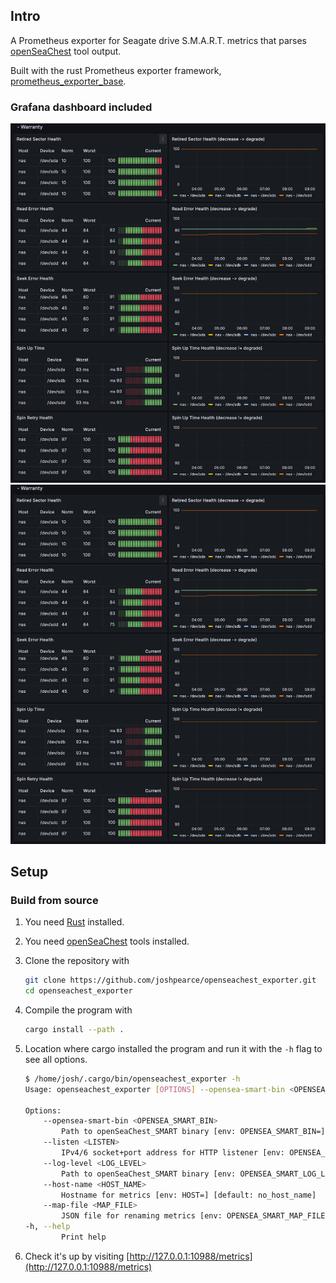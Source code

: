 ## Intro

A Prometheus exporter for Seagate drive S.M.A.R.T. metrics that parses [openSeaChest](https://github.com/Seagate/openSeaChest) tool output.

Built with the rust Prometheus exporter framework, [prometheus_exporter_base](https://github.com/MindFlavor/prometheus_exporter_base/tree/master).

### Grafana dashboard included
![Seagate drive S.M.A.R.T. warranty metrics](resources/openseachest_dashboard_1.png?raw=true "Seagate drive S.M.A.R.T. warranty metrics")
![Seagate drive S.M.A.R.T. physical property metrics](resources/openseachest_dashboard_1.png?raw=true "Seagate drive S.M.A.R.T. physical property metrics")

## Setup

### Build from source

1. You need [Rust](https://www.rust-lang.org/tools/install) installed.
1. You need [openSeaChest](https://github.com/Seagate/openSeaChest) tools installed.
1. Clone the repository with

    ```sh
    git clone https://github.com/joshpearce/openseachest_exporter.git
    cd openseachest_exporter
    ```

1. Compile the program with

    ```sh
    cargo install --path .
    ```

1. Location where cargo installed the program and run it with the `-h` flag to see all options.

    ```sh
    $ /home/josh/.cargo/bin/openseachest_exporter -h
    Usage: openseachest_exporter [OPTIONS] --opensea-smart-bin <OPENSEA_SMART_BIN>

    Options:
        --opensea-smart-bin <OPENSEA_SMART_BIN>
            Path to openSeaChest_SMART binary [env: OPENSEA_SMART_BIN=]
        --listen <LISTEN>
            IPv4/6 socket+port address for HTTP listener [env: OPENSEA_SMART_LISTEN=] [default: 0.0.0.0:10988]
        --log-level <LOG_LEVEL>
            Path to openSeaChest_SMART binary [env: OPENSEA_SMART_LOG_LEVEL=] [default: error] [possible values: trace, debug, info, warn, error]
        --host-name <HOST_NAME>
            Hostname for metrics [env: HOST=] [default: no_host_name]
        --map-file <MAP_FILE>
            JSON file for renaming metrics [env: OPENSEA_SMART_MAP_FILE=]
    -h, --help
            Print help
    ```

1. Check it's up by visiting [http://127.0.0.1:10988/metrics](http://127.0.0.1:10988/metrics)
